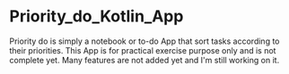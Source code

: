 # Priority_do_Kotlin_App
Priority do is simply a notebook or to-do App that sort tasks according to their priorities.
This App is for practical exercise purpose only and is not complete yet.
Many features are not added yet and I'm still working on it.

